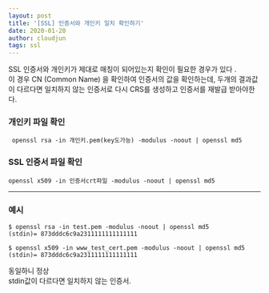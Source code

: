 ```yaml
---
layout: post
title: '[SSL] 인증서와 개인키 일치 확인하기'
date: 2020-01-20
author: cloudjun
tags: ssl
---
```

SSL 인증서와 개인키가 제대로 매칭이 되어있는지 확인이 필요한 경우가 있다 .<br>
이 경우 CN (Common Name) 을 확인하여 인증서의 값을 확인하는데, 두개의 결과값이 다르다면 일치하지 않는 인증서로 다시 CRS를 생성하고 인증서를 재발급 받아야한다.

### 개인키 파일 확인

     openssl rsa -in 개인키.pem(key도가능) -modulus -noout | openssl md5

### SSL 인증서 파일 확인

    openssl x509 -in 인증서crt파일 -modulus -noout | openssl md5

---

### 예시

    $ openssl rsa -in test.pem -modulus -noout | openssl md5
    (stdin)= 873dddc6c9a2311111111111111
    
    $ openssl x509 -in www_test_cert.pem -modulus -noout | openssl md5
    (stdin)= 873dddc6c9a2311111111111111

동일하니 정상 <br>
stdin값이 다르다면 일치하지 않는 인증서.